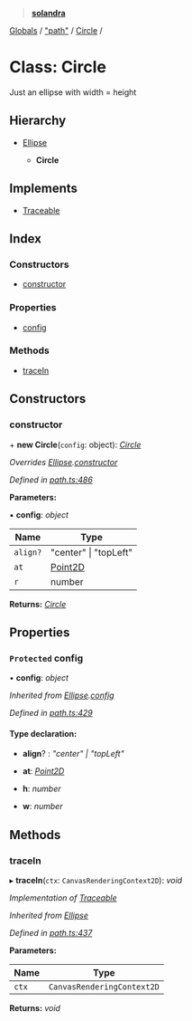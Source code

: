 > **[solandra](../README.md)**

[Globals](../README.md) / ["path"](../modules/_path_.md) / [Circle](_path_.circle.md) /

# Class: Circle

Just an ellipse with width = height

## Hierarchy

* [Ellipse](_path_.ellipse.md)

  * **Circle**

## Implements

* [Traceable](../interfaces/_path_.traceable.md)

## Index

### Constructors

* [constructor](_path_.circle.md#constructor)

### Properties

* [config](_path_.circle.md#protected-config)

### Methods

* [traceIn](_path_.circle.md#tracein)

## Constructors

###  constructor

\+ **new Circle**(`config`: object): *[Circle](_path_.circle.md)*

*Overrides [Ellipse](_path_.ellipse.md).[constructor](_path_.ellipse.md#constructor)*

*Defined in [path.ts:486](https://github.com/jamesporter/solandra/blob/57eddd7/src/lib/path.ts#L486)*

**Parameters:**

▪ **config**: *object*

Name | Type |
------ | ------ |
`align?` | "center" \| "topLeft" |
`at` | [Point2D](../modules/_types_play_.md#point2d) |
`r` | number |

**Returns:** *[Circle](_path_.circle.md)*

## Properties

### `Protected` config

• **config**: *object*

*Inherited from [Ellipse](_path_.ellipse.md).[config](_path_.ellipse.md#protected-config)*

*Defined in [path.ts:429](https://github.com/jamesporter/solandra/blob/57eddd7/src/lib/path.ts#L429)*

#### Type declaration:

* **align**? : *"center" | "topLeft"*

* **at**: *[Point2D](../modules/_types_play_.md#point2d)*

* **h**: *number*

* **w**: *number*

## Methods

###  traceIn

▸ **traceIn**(`ctx`: `CanvasRenderingContext2D`): *void*

*Implementation of [Traceable](../interfaces/_path_.traceable.md)*

*Inherited from [Ellipse](_path_.ellipse.md)*

*Defined in [path.ts:437](https://github.com/jamesporter/solandra/blob/57eddd7/src/lib/path.ts#L437)*

**Parameters:**

Name | Type |
------ | ------ |
`ctx` | `CanvasRenderingContext2D` |

**Returns:** *void*